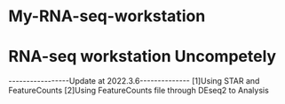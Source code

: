 # My-RNA-seq-workstation 
# RNA-seq workstation Uncompetely 
-----------------Update at 2022.3.6--------------
[1]Using STAR and FeatureCounts 
[2]Using FeatureCounts file through DEseq2 to Analysis 

